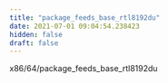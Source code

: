```yaml
---
title: "package_feeds_base_rtl8192du"
date: 2021-07-01 09:04:54.238423
hidden: false
draft: false
---
```


x86/64/package_feeds_base_rtl8192du

